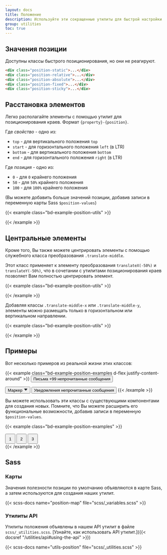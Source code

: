 ```yaml
---
layout: docs
title: Положение
description: Используйте эти сокращенные утилиты для быстрой настройки положения элемента.
group: utilities
toc: true
---
```


## Значения позиции

Доступны классы быстрого позиционирования, но они не реагируют.

```html
<div class="position-static">...</div>
<div class="position-relative">...</div>
<div class="position-absolute">...</div>
<div class="position-fixed">...</div>
<div class="position-sticky">...</div>
```

## Расстановка элементов

Легко располагайте элементы с помощью утилит для позиционирования краев. Формат `{property}-{position}`.

Где *свойство* - одно из:

- `top` - для вертикального положения `top`
- `start` - для горизонтального положения `left` (в LTR)
- `bottom` - для вертикального положения `bottom`
- `end` - для горизонтального положения `right` (в LTR)

Где *позиция* - одно из:

- `0` - для `0` крайнего положения
- `50` - для `50%` крайнего положения
- `100` - для `100%` крайнего положения

(Вы можете добавить больше значений позиции, добавив записи в переменную карты Sass `$position-values`)

{{< example class="bd-example-position-utils" >}}
<div class="position-relative">
  <div class="position-absolute top-0 start-0"></div>
  <div class="position-absolute top-0 end-0"></div>
  <div class="position-absolute top-50 start-50"></div>
  <div class="position-absolute bottom-50 end-50"></div>
  <div class="position-absolute bottom-0 start-0"></div>
  <div class="position-absolute bottom-0 end-0"></div>
</div>
{{< /example >}}

## Центральные элементы

Кроме того, Вы также можете центрировать элементы с помощью служебного класса преобразования `.translate-middle`.

Этот класс применяет к элементу преобразования `translateX(-50%)` и `translateY(-50%)`, что в сочетании с утилитами позиционирования краев позволяет Вам полностью центрировать элемент.

{{< example class="bd-example-position-utils" >}}
<div class="position-relative">
  <div class="position-absolute top-0 start-0 translate-middle"></div>
  <div class="position-absolute top-0 start-50 translate-middle"></div>
  <div class="position-absolute top-0 start-100 translate-middle"></div>
  <div class="position-absolute top-50 start-0 translate-middle"></div>
  <div class="position-absolute top-50 start-50 translate-middle"></div>
  <div class="position-absolute top-50 start-100 translate-middle"></div>
  <div class="position-absolute top-100 start-0 translate-middle"></div>
  <div class="position-absolute top-100 start-50 translate-middle"></div>
  <div class="position-absolute top-100 start-100 translate-middle"></div>
</div>
{{< /example >}}

Добавляя классы `.translate-middle-x` или `.translate-middle-y`, элементы можно размещать только в горизонтальном или вертикальном направлении.

{{< example class="bd-example-position-utils" >}}
<div class="position-relative">
  <div class="position-absolute top-0 start-0"></div>
  <div class="position-absolute top-0 start-50 translate-middle-x"></div>
  <div class="position-absolute top-0 end-0"></div>
  <div class="position-absolute top-50 start-0 translate-middle-y"></div>
  <div class="position-absolute top-50 start-50 translate-middle"></div>
  <div class="position-absolute top-50 end-0 translate-middle-y"></div>
  <div class="position-absolute bottom-0 start-0"></div>
  <div class="position-absolute bottom-0 start-50 translate-middle-x"></div>
  <div class="position-absolute bottom-0 end-0"></div>
</div>
{{< /example >}}

## Примеры

Вот несколько примеров из реальной жизни этих классов:

{{< example class="bd-example-position-examples d-flex justify-content-around" >}}
<button type="button" class="btn btn-primary position-relative">
  Письма <span class="position-absolute top-0 start-100 translate-middle badge rounded-pill bg-secondary">+99 <span class="visually-hidden">непрочитанные сообщения</span></span>
</button>

<button type="button" class="btn btn-dark position-relative">
  Маркер <svg width="1em" height="1em" viewBox="0 0 16 16" class="position-absolute top-100 start-50 translate-middle mt-1" fill="#212529" xmlns="http://www.w3.org/2000/svg"><path d="M7.247 11.14L2.451 5.658C1.885 5.013 2.345 4 3.204 4h9.592a1 1 0 0 1 .753 1.659l-4.796 5.48a1 1 0 0 1-1.506 0z"/></svg>
</button>

<button type="button" class="btn btn-primary position-relative">
  Уведомления <span class="position-absolute top-0 start-100 translate-middle badge border border-light rounded-circle bg-danger p-2"><span class="visually-hidden">непрочитанные сообщения</span></span>
</button>
{{< /example >}}

Вы можете использовать эти классы с существующими компонентами для создания новых. Помните, что Вы можете расширить его функциональные возможности, добавив записи в переменную `$position-values`.

{{< example class="bd-example-position-examples" >}}
<div class="position-relative m-4">
  <div class="progress" style="height: 1px;">
    <div class="progress-bar" role="progressbar" aria-label="Прогресс" style="width: 50%;" aria-valuenow="50" aria-valuemin="0" aria-valuemax="100"></div>
  </div>
  <button type="button" class="position-absolute top-0 start-0 translate-middle btn btn-sm btn-primary rounded-pill" style="width: 2rem; height:2rem;">1</button>
  <button type="button" class="position-absolute top-0 start-50 translate-middle btn btn-sm btn-primary rounded-pill" style="width: 2rem; height:2rem;">2</button>
  <button type="button" class="position-absolute top-0 start-100 translate-middle btn btn-sm btn-secondary rounded-pill" style="width: 2rem; height:2rem;">3</button>
</div>
{{< /example >}}

## Sass

### Карты

Значения полезности позиции по умолчанию объявляются в карте Sass, а затем используются для создания наших утилит.

{{< scss-docs name="position-map" file="scss/_variables.scss" >}}

### Утилиты API

Утилиты положения объявлены в нашем API утилит в файле `scss/_utilities.scss`. [Узнайте, как использовать API утилит.]({{< docsref "/utilities/api#using-the-api" >}})

{{< scss-docs name="utils-position" file="scss/_utilities.scss" >}}
